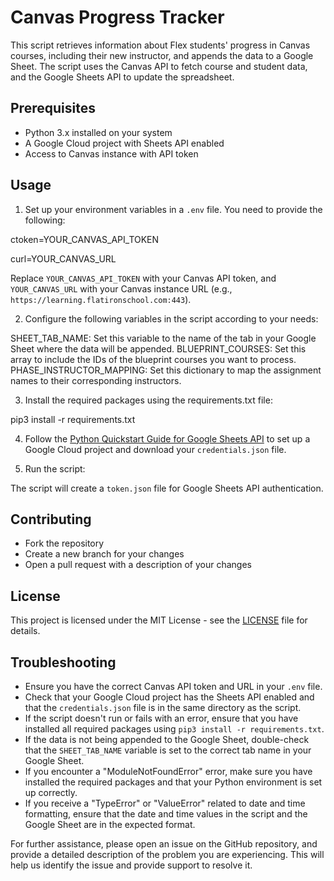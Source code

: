 # Canvas Progress Tracker

This script retrieves information about Flex students' progress in Canvas courses, including their new instructor, and appends the data to a Google Sheet. The script uses the Canvas API to fetch course and student data, and the Google Sheets API to update the spreadsheet.

## Prerequisites

- Python 3.x installed on your system
- A Google Cloud project with Sheets API enabled
- Access to Canvas instance with API token

## Usage

1. Set up your environment variables in a `.env` file. You need to provide the following:

ctoken=YOUR_CANVAS_API_TOKEN

curl=YOUR_CANVAS_URL

Replace `YOUR_CANVAS_API_TOKEN` with your Canvas API token, and `YOUR_CANVAS_URL` with your Canvas instance URL (e.g., `https://learning.flatironschool.com:443`).

2. Configure the following variables in the script according to your needs:

SHEET_TAB_NAME: Set this variable to the name of the tab in your Google Sheet where the data will be appended.
BLUEPRINT_COURSES: Set this array to include the IDs of the blueprint courses you want to process.
PHASE_INSTRUCTOR_MAPPING: Set this dictionary to map the assignment names to their corresponding instructors.

3. Install the required packages using the requirements.txt file:

pip3 install -r requirements.txt

4. Follow the [Python Quickstart Guide for Google Sheets API](https://developers.google.com/sheets/api/quickstart/python) to set up a Google Cloud project and download your `credentials.json` file.

5. Run the script:

The script will create a `token.json` file for Google Sheets API authentication.

## Contributing

- Fork the repository
- Create a new branch for your changes
- Open a pull request with a description of your changes

## License

This project is licensed under the MIT License - see the [LICENSE](LICENSE) file for details.

## Troubleshooting

- Ensure you have the correct Canvas API token and URL in your `.env` file.
- Check that your Google Cloud project has the Sheets API enabled and that the `credentials.json` file is in the same directory as the script.
- If the script doesn't run or fails with an error, ensure that you have installed all required packages using `pip3 install -r requirements.txt`.
- If the data is not being appended to the Google Sheet, double-check that the `SHEET_TAB_NAME` variable is set to the correct tab name in your Google Sheet.
- If you encounter a "ModuleNotFoundError" error, make sure you have installed the required packages and that your Python environment is set up correctly.
- If you receive a "TypeError" or "ValueError" related to date and time formatting, ensure that the date and time values in the script and the Google Sheet are in the expected format.

For further assistance, please open an issue on the GitHub repository, and provide a detailed description of the problem you are experiencing. This will help us identify the issue and provide support to resolve it.
